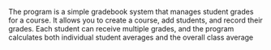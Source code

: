 The program is a simple gradebook system that manages student grades for a course. It allows you to create a course, add students,
and record their grades. Each student can receive multiple grades, and the program calculates both individual student averages and the overall class average
